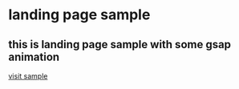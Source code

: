 # landing page sample

## this is landing page sample with some gsap animation

[visit sample](https://ui-sample.vercel.app/)

